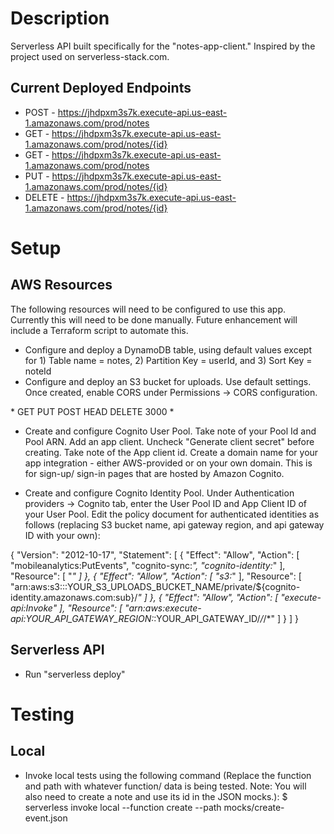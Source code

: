 # Description

Serverless API built specifically for the "notes-app-client." Inspired by the project used on serverless-stack.com. 

## Current Deployed Endpoints

- POST - https://jhdpxm3s7k.execute-api.us-east-1.amazonaws.com/prod/notes
- GET - https://jhdpxm3s7k.execute-api.us-east-1.amazonaws.com/prod/notes/{id}  
- GET - https://jhdpxm3s7k.execute-api.us-east-1.amazonaws.com/prod/notes
- PUT - https://jhdpxm3s7k.execute-api.us-east-1.amazonaws.com/prod/notes/{id}  
- DELETE - https://jhdpxm3s7k.execute-api.us-east-1.amazonaws.com/prod/notes/{id}

# Setup

## AWS Resources

The following resources will need to be configured to use this app. Currently this will need to be done manually. Future enhancement will include a Terraform script to automate this. 

- Configure and deploy a DynamoDB table, using default values except for 1) Table name = notes, 2) Partition Key = userId, and 3) Sort Key = noteId
- Configure and deploy an S3 bucket for uploads. Use default settings. Once created, enable CORS under Permissions -> CORS configuration. 

<CORSConfiguration>
	<CORSRule>
		<AllowedOrigin>*</AllowedOrigin>
		<AllowedMethod>GET</AllowedMethod>
		<AllowedMethod>PUT</AllowedMethod>
		<AllowedMethod>POST</AllowedMethod>
		<AllowedMethod>HEAD</AllowedMethod>
		<AllowedMethod>DELETE</AllowedMethod>
		<MaxAgeSeconds>3000</MaxAgeSeconds>
		<AllowedHeader>*</AllowedHeader>
	</CORSRule>
</CORSConfiguration>

- Create and configure Cognito User Pool. Take note of your Pool Id and Pool ARN. Add an app client. Uncheck "Generate client secret" before creating. Take note of the App client id. Create a domain name for your app integration - either AWS-provided or on your own domain. This is for sign-up/ sign-in pages that are hosted by Amazon Cognito. 

- Create and configure Cognito Identity Pool. Under Authentication providers -> Cognito tab, enter the User Pool ID and App Client ID of your User Pool. Edit the policy document for authenticated identities as follows (replacing S3 bucket name, api gateway region, and api gateway ID with your own): 

{
  "Version": "2012-10-17",
  "Statement": [
    {
      "Effect": "Allow",
      "Action": [
        "mobileanalytics:PutEvents",
        "cognito-sync:*",
        "cognito-identity:*"
      ],
      "Resource": [
        "*"
      ]
    },
    {
      "Effect": "Allow",
      "Action": [
        "s3:*"
      ],
      "Resource": [
        "arn:aws:s3:::YOUR_S3_UPLOADS_BUCKET_NAME/private/${cognito-identity.amazonaws.com:sub}/*"
      ]
    },
    {
      "Effect": "Allow",
      "Action": [
        "execute-api:Invoke"
      ],
      "Resource": [
        "arn:aws:execute-api:YOUR_API_GATEWAY_REGION:*:YOUR_API_GATEWAY_ID/*/*/*"
      ]
    }
  ]
}


## Serverless API 

- Run "serverless deploy" 

# Testing

## Local

- Invoke local tests using the following command (Replace the function and path with whatever function/ data is being tested. Note: You will also need to create a note and use its id in the JSON mocks.): 
$ serverless invoke local --function create --path mocks/create-event.json